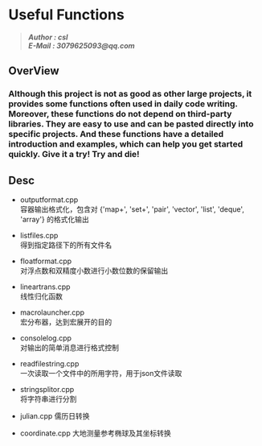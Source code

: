 # Useful Functions
>___Author : csl___  
>___E-Mail : 3079625093@qq.com___

## OverView

### Although this project is not as good as other large projects, it provides some functions often used in daily code writing. Moreover, these functions do not depend on third-party libraries. They are easy to use and can be pasted directly into specific projects. And these functions have a detailed introduction and examples, which can help you get started quickly. Give it a try! Try and die!

## Desc

+ outputformat.cpp   
    容器输出格式化，包含对 {'map+', 'set+', 'pair', 'vector', 'list', 'deque', 'array'} 的格式化输出  

+ listfiles.cpp  
    得到指定路径下的所有文件名  

+ floatformat.cpp  
    对浮点数和双精度小数进行小数位数的保留输出  

+ lineartrans.cpp  
    线性归化函数  
    
+ macrolauncher.cpp   
    宏分布器，达到宏展开的目的

+ consolelog.cpp  
    对输出的简单消息进行格式控制  
    
+ readfilestring.cpp  
    一次读取一个文件中的所用字符，用于json文件读取  
    
+ stringsplitor.cpp  
    将字符串进行分割  

+ julian.cpp
    儒历日转换

+ coordinate.cpp
    大地测量参考椭球及其坐标转换
